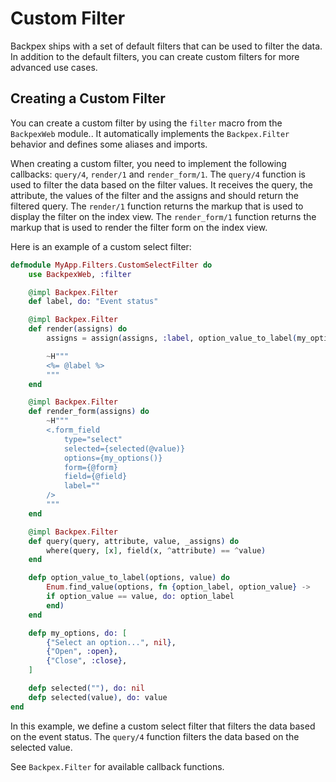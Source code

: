 # Custom Filter

Backpex ships with a set of default filters that can be used to filter the data. In addition to the default filters, you can create custom filters for more advanced use cases.

## Creating a Custom Filter

You can create a custom filter by using the `filter` macro from the `BackpexWeb` module.. It automatically implements the `Backpex.Filter` behavior and defines some aliases and imports.

When creating a custom filter, you need to implement the following callbacks: `query/4`, `render/1` and `render_form/1`. The `query/4` function is used to filter the data based on the filter values. It receives the query, the attribute, the values of the filter and the assigns and should return the filtered query. The `render/1` function returns the markup that is used to display the filter on the index view. The `render_form/1` function returns the markup that is used to render the filter form on the index view.

Here is an example of a custom select filter:

```elixir
defmodule MyApp.Filters.CustomSelectFilter do
    use BackpexWeb, :filter

    @impl Backpex.Filter
    def label, do: "Event status"

    @impl Backpex.Filter
    def render(assigns) do
        assigns = assign(assigns, :label, option_value_to_label(my_options(), assigns.value))

        ~H"""
        <%= @label %>
        """
    end

    @impl Backpex.Filter
    def render_form(assigns) do
        ~H"""
        <.form_field
            type="select"
            selected={selected(@value)}
            options={my_options()}
            form={@form}
            field={@field}
            label=""
        />
        """
    end

    @impl Backpex.Filter
    def query(query, attribute, value, _assigns) do
        where(query, [x], field(x, ^attribute) == ^value)
    end

    defp option_value_to_label(options, value) do
        Enum.find_value(options, fn {option_label, option_value} ->
        if option_value == value, do: option_label
        end)
    end

    defp my_options, do: [
        {"Select an option...", nil},
        {"Open", :open},
        {"Close", :close},
    ]

    defp selected(""), do: nil
    defp selected(value), do: value
end
```

In this example, we define a custom select filter that filters the data based on the event status. The `query/4` function filters the data based on the selected value.

See `Backpex.Filter` for available callback functions.
